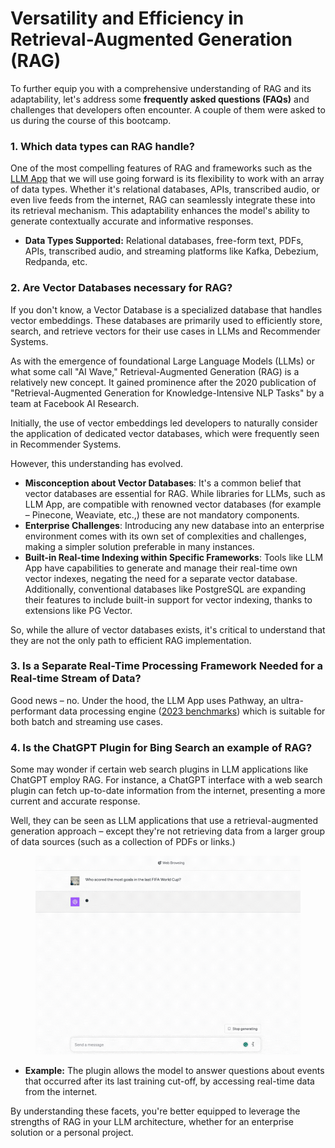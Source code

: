 # Versatility and Efficiency in Retrieval-Augmented Generation (RAG)

To further equip you with a comprehensive understanding of RAG and its adaptability, let's address some **frequently asked questions (FAQs)** and challenges that developers often encounter. A couple of them were asked to us during the course of this bootcamp.

### 1. Which data types can RAG handle?

One of the most compelling features of RAG and frameworks such as the [LLM App](https://github.com/pathwaycom/llm-app) that we will use going forward is its flexibility to work with an array of data types. Whether it's relational databases, APIs, transcribed audio, or even live feeds from the internet, RAG can seamlessly integrate these into its retrieval mechanism. This adaptability enhances the model's ability to generate contextually accurate and informative responses.

* **Data Types Supported:** Relational databases, free-form text, PDFs, APIs, transcribed audio, and streaming platforms like Kafka, Debezium, Redpanda, etc.

### 2. Are Vector Databases necessary for RAG?

If you don't know, a Vector Database is a specialized database that handles vector embeddings. These databases are primarily used to efficiently store, search, and retrieve vectors for their use cases in LLMs and Recommender Systems.&#x20;

As with the emergence of foundational Large Language Models (LLMs) or what some call "AI Wave," Retrieval-Augmented Generation (RAG) is a relatively new concept. It gained prominence after the 2020 publication of "Retrieval-Augmented Generation for Knowledge-Intensive NLP Tasks" by a team at Facebook AI Research.&#x20;

Initially, the use of vector embeddings led developers to naturally consider the application of dedicated vector databases, which were frequently seen in Recommender Systems.&#x20;

However, this understanding has evolved.

* **Misconception about Vector Databases**: It's a common belief that vector databases are essential for RAG. While libraries for LLMs, such as LLM App, are compatible with renowned vector databases (for example – Pinecone, Weaviate, etc.,) these are not mandatory components.
* **Enterprise Challenges**: Introducing any new database into an enterprise environment comes with its own set of complexities and challenges, making a simpler solution preferable in many instances.
* **Built-in Real-time Indexing within Specific Frameworks**: Tools like LLM App have capabilities to generate and manage their real-time own vector indexes, negating the need for a separate vector database. Additionally, conventional databases like PostgreSQL are expanding their features to include built-in support for vector indexing, thanks to extensions like PG Vector.&#x20;

So, while the allure of vector databases exists, it's critical to understand that they are not the only path to efficient RAG implementation.

### 3. Is a Separate Real-Time Processing Framework Needed for a Real-time Stream of Data?

Good news – no. Under the hood, the LLM App uses Pathway, an ultra-performant data processing engine ([2023 benchmarks](https://pathway.com/blog/streaming-benchmarks-pathway-fastest-engine-on-the-market)) which is suitable for both batch and streaming use cases.

### 4. Is the ChatGPT Plugin for Bing Search an example of RAG?

Some may wonder if certain web search plugins in LLM applications like ChatGPT employ RAG. For instance, a ChatGPT interface with a web search plugin can fetch up-to-date information from the internet, presenting a more current and accurate response.

Well, they can be seen as LLM applications that use a retrieval-augmented generation approach – except they're not retrieving data from a larger group of data sources (such as a collection of PDFs or links.)&#x20;

<figure><img src="../.gitbook/assets/ChatGPT Plugin.gif" alt=""><figcaption></figcaption></figure>

* **Example:** The plugin allows the model to answer questions about events that occurred after its last training cut-off, by accessing real-time data from the internet.

By understanding these facets, you're better equipped to leverage the strengths of RAG in your LLM architecture, whether for an enterprise solution or a personal project.
